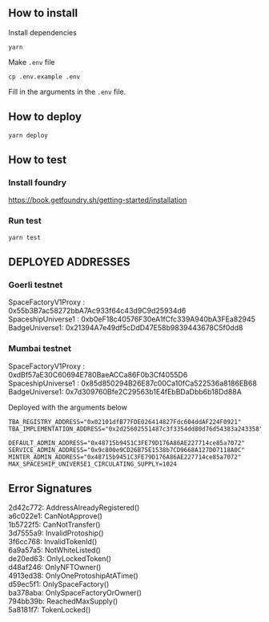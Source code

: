 
## How to install
Install dependencies
```
yarn
```
Make `.env` file
```
cp .env.example .env
```
Fill in the arguments in the `.env` file. 

## How to deploy
```
yarn deploy
```

## How to test
### Install foundry  
https://book.getfoundry.sh/getting-started/installation
### Run test  
```
yarn test
```


## DEPLOYED ADDRESSES

### Goerli testnet

SpaceFactoryV1Proxy : 0x55b3B7ac58272bbA7Ac933f64c43d9C9d25934d6  
SpaceshipUniverse1 : 0xb0eF18c40576F30eA1fCfc339A940bA3FEa82945  
BadgeUniverse1: 0x21394A7e49df5cDdD47E58b9839443678C5f0dd8  

### Mumbai testnet

SpaceFactoryV1Proxy : 0xdBf57aE30C60694E780BaeACCa86F0b3Cf4055D6  
SpaceshipUniverse1 : 0x85d850294B26E87c00Ca10fCa522536a8186EB68  
BadgeUniverse1: 0x7d309760Bfe2C29563b1E4fEbBDaDbb6b18Dd88A  

Deployed with the arguments below
```
TBA_REGISTRY_ADDRESS="0x02101dfB77FDE026414827Fdc604ddAF224F0921"
TBA_IMPLEMENTATION_ADDRESS="0x2d25602551487c3f3354dd80d76d54383a243358"

DEFAULT_ADMIN_ADDRESS="0x48715b9451C3FE79D176A86AE227714ce85a7072"
SERVICE_ADMIN_ADDRESS="0x9c800e9CD26B75E1538b7CD9668A127D07118A0C"
MINTER_ADMIN_ADDRESS="0x48715b9451C3FE79D176A86AE227714ce85a7072"
MAX_SPACESHIP_UNIVERSE1_CIRCULATING_SUPPLY=1024
```

## Error Signatures

2d42c772: AddressAlreadyRegistered()  
a6c022e1: CanNotApprove()  
1b5722f5: CanNotTransfer()  
3d7555a9: InvalidProtoship()  
3f6cc768: InvalidTokenId()  
6a9a57a5: NotWhiteListed()  
de20ed63: OnlyLockedToken()  
d48af246: OnlyNFTOwner()  
4913ed38: OnlyOneProtoshipAtATime()  
d59ec5f1: OnlySpaceFactory()  
ba378aba: OnlySpaceFactoryOrOwner()  
794bb39b: ReachedMaxSupply()  
5a8181f7: TokenLocked()  
